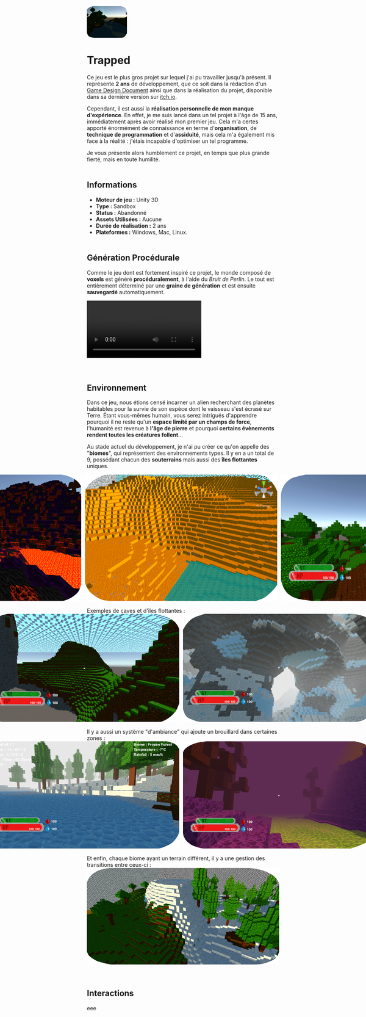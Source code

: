 [![](./Images/Trapped_Logo.png)](https://mcdown.itch.io/trapped)
# Trapped

  Ce jeu est le plus gros projet sur lequel j'ai pu travailler jusqu'à présent. Il représente **2 ans** de développement, que ce soit dans la rédaction d'un [Game Design Document](https://docs.google.com/document/d/1_1KQkmH81AEaGpWc58F0cResZkfwV0hweFI6ZmrWNoI/edit?usp=sharing) ainsi que dans la réalisation du projet, disponible dans sa dernière version sur [itch.io](https://mcdown.itch.io/trapped).

  Cependant, il est aussi la **réalisation personnelle de mon manque d'expérience**. En effet, je me suis lancé dans un tel projet à l'âge de 15 ans, immédiatement après avoir réalisé mon premier jeu. Cela m'a certes apporté énormément de connaissance en terme d'**organisation**, de **technique de programmation** et d'**assiduité**, mais cela m'a également mis face à la réalité : j'étais incapable d'optimiser un tel programme.

  Je vous présente alors humblement ce projet, en temps que plus grande fierté, mais en toute humilité.
<br><br>

## Informations
- **Moteur de jeu :** Unity 3D
- **Type :** Sandbox
- **Status :** Abandonné
- **Assets Utilisées :** Aucune
- **Durée de réalisation :** 2 ans
- **Plateformes :** Windows, Mac, Linux.
<br><br>

## Génération Procédurale
  Comme le jeu dont est fortement inspiré ce projet, le monde composé de **voxels** est généré **procéduralement**, à l'aide du *Bruit de Perlin*. Le tout est entièrement déterminé par une **graine de génération** et est ensuite **sauvegardé** automatiquement.
<div style="max-width: 100%;">
  <video src="./Videos/GenerationProcedurale.mp4" type="video/mp4" controls></video>
</div>
<br><br>

## Environnement
  Dans ce jeu, nous étions censé incarner un alien recherchant des planètes habitables pour la survie de son espèce dont le vaisseau s'est écrasé sur Terre. Étant vous-mêmes humain, vous serez intrigués d'apprendre pourquoi il ne reste qu'un **espace limité par un champs de force**, l'humanité est revenue à **l'âge de pierre** et pourquoi **certains évènements rendent toutes les créatures follent**...

  Au stade actuel du développement, je n'ai pu créer ce qu'on appelle des "**biomes**", qui représentent des environnements types. Il y en a un total de 9, possédant chacun des **souterrains** mais aussi des **îles flottantes** uniques.
<div style="display: flex; justify-content: center;">
  <img src="./Images/VolcanoBiome.png" alt="Image 1" style="margin-right: 10px;">
  <img src="./Images/DesertBiome.png" alt="Image 2" style="margin-right: 10px;">
  <img src="./Images/InGameView.png" alt="Image 3" style="margin-right: 10px;">
</div>
<br>
  Exemples de caves et d'îles flottantes :
<div style="display: flex; justify-content: center;">
  <img src="./Images/FloatingIslands.png" alt="Image 4" style="margin-right: 10px;">
  <img src="./Images/FrozenCave.png" alt="Image 5" style="margin-right: 10px;">
</div>
<br>
  Il y a aussi un système "d'ambiance" qui ajoute un brouillard dans certaines zones :
<div style="display: flex; justify-content: center;">
  <img src="./Images/FrozenForest.png" alt="Image 6" style="margin-right: 10px;">
  <img src="./Images/IrradiatedBiome.png" alt="Image 7" style="margin-right: 10px;">
</div>
<br>
  Et enfin, chaque biome ayant un terrain différent, il y a une gestion des transitions entre ceux-ci :
<div style="display: flex; justify-content: center;">
  <img src="./Images/BiomeTransitions.png" alt="Image 8">
</div>
<br><br>

## Interactions
  eee
